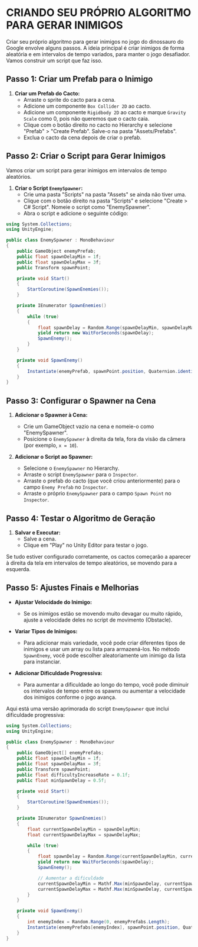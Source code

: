 # CRIANDO SEU PRÓPRIO ALGORITMO PARA GERAR INIMIGOS
Criar seu próprio algoritmo para gerar inimigos no jogo do dinossauro do Google envolve alguns passos. A ideia principal é criar inimigos de forma aleatória e em intervalos de tempo variados, para manter o jogo desafiador. Vamos construir um script que faz isso.

## Passo 1: Criar um Prefab para o Inimigo
1. **Criar um Prefab do Cacto:**
   - Arraste o sprite do cacto para a cena.
   - Adicione um componente `Box Collider 2D` ao cacto.
   - Adicione um componente `Rigidbody 2D` ao cacto e marque `Gravity Scale` como 0, pois não queremos que o cacto caia.
   - Clique com o botão direito no cacto no Hierarchy e selecione "Prefab" > "Create Prefab". Salve-o na pasta "Assets/Prefabs".
   - Exclua o cacto da cena depois de criar o prefab.

## Passo 2: Criar o Script para Gerar Inimigos
Vamos criar um script para gerar inimigos em intervalos de tempo aleatórios.

1. **Criar o Script `EnemySpawner`:**
   - Crie uma pasta "Scripts" na pasta "Assets" se ainda não tiver uma.
   - Clique com o botão direito na pasta "Scripts" e selecione "Create > C# Script". Nomeie o script como "EnemySpawner".
   - Abra o script e adicione o seguinte código:

```csharp
using System.Collections;
using UnityEngine;

public class EnemySpawner : MonoBehaviour
{
    public GameObject enemyPrefab;
    public float spawnDelayMin = 1f;
    public float spawnDelayMax = 3f;
    public Transform spawnPoint;

    private void Start()
    {
        StartCoroutine(SpawnEnemies());
    }

    private IEnumerator SpawnEnemies()
    {
        while (true)
        {
            float spawnDelay = Random.Range(spawnDelayMin, spawnDelayMax);
            yield return new WaitForSeconds(spawnDelay);
            SpawnEnemy();
        }
    }

    private void SpawnEnemy()
    {
        Instantiate(enemyPrefab, spawnPoint.position, Quaternion.identity);
    }
}
```

## Passo 3: Configurar o Spawner na Cena
1. **Adicionar o Spawner à Cena:**
   - Crie um GameObject vazio na cena e nomeie-o como "EnemySpawner".
   - Posicione o `EnemySpawner` à direita da tela, fora da visão da câmera (por exemplo, `x = 10`).

2. **Adicionar o Script ao Spawner:**
   - Selecione o `EnemySpawner` no Hierarchy.
   - Arraste o script `EnemySpawner` para o `Inspector`.
   - Arraste o prefab do cacto (que você criou anteriormente) para o campo `Enemy Prefab` no `Inspector`.
   - Arraste o próprio `EnemySpawner` para o campo `Spawn Point` no `Inspector`.

## Passo 4: Testar o Algoritmo de Geração
1. **Salvar e Executar:**
   - Salve a cena.
   - Clique em "Play" no Unity Editor para testar o jogo.

Se tudo estiver configurado corretamente, os cactos começarão a aparecer à direita da tela em intervalos de tempo aleatórios, se movendo para a esquerda.

## Passo 5: Ajustes Finais e Melhorias
- **Ajustar Velocidade do Inimigo:**
  - Se os inimigos estão se movendo muito devagar ou muito rápido, ajuste a velocidade deles no script de movimento (Obstacle).

- **Variar Tipos de Inimigos:**
  - Para adicionar mais variedade, você pode criar diferentes tipos de inimigos e usar um array ou lista para armazená-los. No método `SpawnEnemy`, você pode escolher aleatoriamente um inimigo da lista para instanciar.

- **Adicionar Dificuldade Progressiva:**
  - Para aumentar a dificuldade ao longo do tempo, você pode diminuir os intervalos de tempo entre os spawns ou aumentar a velocidade dos inimigos conforme o jogo avança.

Aqui está uma versão aprimorada do script `EnemySpawner` que inclui dificuldade progressiva:

```csharp
using System.Collections;
using UnityEngine;

public class EnemySpawner : MonoBehaviour
{
    public GameObject[] enemyPrefabs;
    public float spawnDelayMin = 1f;
    public float spawnDelayMax = 3f;
    public Transform spawnPoint;
    public float difficultyIncreaseRate = 0.1f;
    public float minSpawnDelay = 0.5f;

    private void Start()
    {
        StartCoroutine(SpawnEnemies());
    }

    private IEnumerator SpawnEnemies()
    {
        float currentSpawnDelayMin = spawnDelayMin;
        float currentSpawnDelayMax = spawnDelayMax;

        while (true)
        {
            float spawnDelay = Random.Range(currentSpawnDelayMin, currentSpawnDelayMax);
            yield return new WaitForSeconds(spawnDelay);
            SpawnEnemy();

            // Aumentar a dificuldade
            currentSpawnDelayMin = Mathf.Max(minSpawnDelay, currentSpawnDelayMin - difficultyIncreaseRate * Time.deltaTime);
            currentSpawnDelayMax = Mathf.Max(minSpawnDelay, currentSpawnDelayMax - difficultyIncreaseRate * Time.deltaTime);
        }
    }

    private void SpawnEnemy()
    {
        int enemyIndex = Random.Range(0, enemyPrefabs.Length);
        Instantiate(enemyPrefabs[enemyIndex], spawnPoint.position, Quaternion.identity);
    }
}
```


